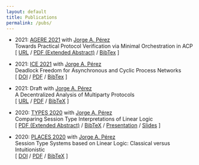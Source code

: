 ```yaml
---
layout: default
title: Publications
permalink: /pubs/
---
```


* 2021: [AGERE 2021](https://2021.splashcon.org/home/agere-2021) with [Jorge A. Pérez](https://www.jperez.nl/)
  <br />
  Towards Practical Protocol Verification via Minimal Orchestration in ACP
  <br />
  \[
  [URL](https://2021.splashcon.org/details/agere-2021-papers/1/Towards-Practical-Protocol-Verification-via-Minimal-Orchestration-in-ACP)
  /
  [PDF (Extended Abstract)]({{site.url}}{{site.baseurl}}/assets/static/agere21.pdf)
  /
  [BibTex]({{site.url}}{{site.baseurl}}/assets/static/bibtex/agere2021.bib)
  \]

* 2021: [ICE 2021](https://www.discotec.org/2021/ice) with [Jorge A. Pérez](https://www.jperez.nl/)
  <br />
  Deadlock Freedom for Asynchronous and Cyclic Process Networks
  <br />
  \[
  [DOI](http://dx.doi.org/10.4204/EPTCS.347.3)
  /
  [PDF](https://cgi.cse.unsw.edu.au/~eptcs/paper.cgi?ICE2021.3.pdf)
  /
  [BibTex]({{site.url}}{{site.baseurl}}/assets/static/bibtex/ice2021.bib)
  \]

* 2021: Draft with [Jorge A. Pérez](https://www.jperez.nl/)
  <br />
  A Decentralized Analysis of Multiparty Protocols
  <br />
  \[
  [URL](https://arxiv.org/abs/2101.09038)
  /
  [PDF](https://arxiv.org/pdf/2101.09038)
  /
  [BibTeX]({{site.url}}{{site.baseurl}}/assets/static/bibtex/draft2021.bib)
  \]

* 2020: [TYPES 2020](https://types2020.di.unito.it/) with [Jorge A. Pérez](https://www.jperez.nl/)
  <br />
  Comparing Session Type Interpretations of Linear Logic
  <br />
  \[
  [PDF (Extended Abstract)](https://types2020.di.unito.it/abstracts/BookOfAbstractsTYPES2020.pdf)
  /
  [BibTeX]({{site.url}}{{site.baseurl}}/assets/static/bibtex/types2020.bib)
  /
  [Presentation]({{site.lfs_prefix}}/assets/static/types2020.mp4)
  /
  [Slides]({{site.url}}{{site.baseurl}}/assets/static/types2020.pdf)
  \]

* 2020: [PLACES 2020](http://places20.by.di.fc.ul.pt/) with [Jorge A. Pérez](https://www.jperez.nl/)
  <br />
  Session Type Systems based on Linear Logic: Classical versus Intuitionistic
  <br />
  \[
  [DOI](https://doi.org/10.4204/EPTCS.314.1)
  /
  [PDF](https://arxiv.org/pdf/2004.01320v1)
  /
  [BibTeX]({{site.url}}{{site.baseurl}}/assets/static/bibtex/places2020.bib)
  \]
